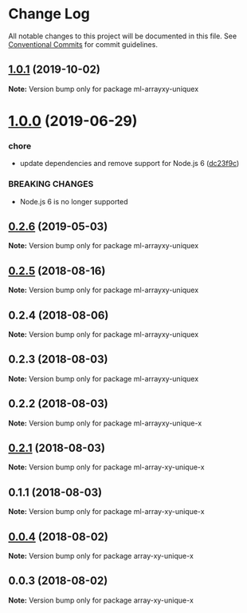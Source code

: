 # Change Log

All notable changes to this project will be documented in this file.
See [Conventional Commits](https://conventionalcommits.org) for commit guidelines.

## [1.0.1](https://github.com/mljs/array-xy/compare/ml-arrayxy-uniquex@1.0.0...ml-arrayxy-uniquex@1.0.1) (2019-10-02)

**Note:** Version bump only for package ml-arrayxy-uniquex





# [1.0.0](https://github.com/mljs/array-xy/compare/ml-arrayxy-uniquex@0.2.6...ml-arrayxy-uniquex@1.0.0) (2019-06-29)


### chore

* update dependencies and remove support  for Node.js 6 ([dc23f9c](https://github.com/mljs/array-xy/commit/dc23f9c))


### BREAKING CHANGES

* Node.js 6 is no longer supported





## [0.2.6](https://github.com/mljs/array-xy/compare/ml-arrayxy-uniquex@0.2.5...ml-arrayxy-uniquex@0.2.6) (2019-05-03)

**Note:** Version bump only for package ml-arrayxy-uniquex





<a name="0.2.5"></a>
## [0.2.5](https://github.com/mljs/array-xy/compare/ml-arrayxy-uniquex@0.2.4...ml-arrayxy-uniquex@0.2.5) (2018-08-16)




**Note:** Version bump only for package ml-arrayxy-uniquex

<a name="0.2.4"></a>
## 0.2.4 (2018-08-06)




**Note:** Version bump only for package ml-arrayxy-uniquex

<a name="0.2.3"></a>
## 0.2.3 (2018-08-03)




**Note:** Version bump only for package ml-arrayxy-uniquex

<a name="0.2.2"></a>
## 0.2.2 (2018-08-03)




**Note:** Version bump only for package ml-arrayxy-unique-x

<a name="0.2.1"></a>
## [0.2.1](https://github.com/mljs/array-xy/compare/ml-array-xy-unique-x@0.1.1...ml-array-xy-unique-x@0.2.1) (2018-08-03)

**Note:** Version bump only for package ml-array-xy-unique-x





<a name="0.1.1"></a>
## 0.1.1 (2018-08-03)

**Note:** Version bump only for package ml-array-xy-unique-x





<a name="0.0.4"></a>
## [0.0.4](https://github.com/mljs/array-xy/compare/array-xy-unique-x@0.0.3...array-xy-unique-x@0.0.4) (2018-08-02)




**Note:** Version bump only for package array-xy-unique-x

<a name="0.0.3"></a>
## 0.0.3 (2018-08-02)




**Note:** Version bump only for package array-xy-unique-x
